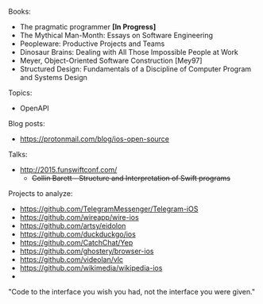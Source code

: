 Books:

- The pragmatic programmer **[In Progress]**
- The Mythical Man-Month: Essays on Software Engineering
- Peopleware: Productive Projects and Teams
- Dinosaur Brains: Dealing with All Those Impossible People at Work
- Meyer, Object-Oriented Software Construction [Mey97]
- Structured Design: Fundamentals of a Discipline of Computer Program and Systems Design

Topics:

- OpenAPI

Blog posts:

- https://protonmail.com/blog/ios-open-source

Talks:
  
- http://2015.funswiftconf.com/
  - ~~Collin Barett - Structure and Interpretation of Swift programs~~
  
 Projects to analyze:
- https://github.com/TelegramMessenger/Telegram-iOS
- https://github.com/wireapp/wire-ios
- https://github.com/artsy/eidolon
- https://github.com/duckduckgo/ios
- https://github.com/CatchChat/Yep
- https://github.com/ghostery/browser-ios
- https://github.com/videolan/vlc
- https://github.com/wikimedia/wikipedia-ios
- 

"Code to the interface you wish you had, not the interface you were given."
